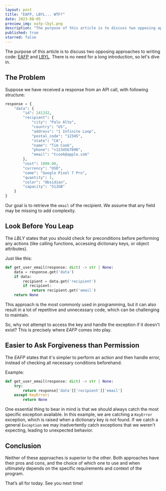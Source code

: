 ```yaml
---
layout: post
title: "EAFP, LBYL... WTF?"
date: 2023-08-05
preview_img: eafp-lbyl.png
description: "The purpose of this article is to discuss two opposing approaches to writing code: EAFP and LBYL."
published: true
starred: false
---
```


The purpose of this article is to discuss two opposing approaches to writing
code: [EAFP](https://docs.python.org/3/glossary.html#term-EAFP)
and [LBYL](https://docs.python.org/3/glossary.html#term-LBYL). 
There is no need for a long introduction, so let's dive in.

## The Problem

Suppose we have received a response from an API call, with following structure:

```python
response = {
    "data": {
        "id": 241332,
        "recipient": {
            "city": "Palo Alto",
            "country": "US",
            "address": "1 Infinite Loop",
            "postal_code": "12345",
            "state": "CA",
            "name": "Tim Cook",
            "phone": "+1234567890",
            "email": "tcook@apple.com"
        },
        "cost": 1099.00,
        "currency": "USD",
        "name": "Google Pixel 7 Pro",
        "quantity": 1,
        "color": "Obsidian",
        "capacity": "512GB"
    }
}
```

Our goal is to retrieve the `email` of the recipient. We assume that any field may be missing to add complexity.

## Look Before You Leap

The *LBLY* states that you should check for preconditions before performing any actions (like calling functions,
accessing dictionary keys, or object attributes).

Just like this:

```python
def get_user_email(response: dict) -> str | None:
    data = response.get('data')
    if data:
        recipient = data.get('recipient')
        if recipient:
            return recipient.get('email')
    return None
```

This approach is the most commonly used in programming, but it can also result in a lot of repetitive and unnecessary
code, which can be challenging to maintain.

So, why not attempt to access the key and handle the exception if it doesn't exist? This is precisely where *EAFP* comes
into play.

## Easier to Ask Forgiveness than Permission

The *EAFP* states that it's simpler to perform an action and then handle error, instead of checking all necessary
conditions beforehand.

Example:

```python
def get_user_email(response: dict) -> str | None:
    try:
        return response['data']['recipient']['email']
    except KeyError:
        return None
```

One essential thing to bear in mind is that we should always catch the most specific exception available. In this
example, we are catching a `KeyError` exception, which is raised when a dictionary key is not found. If we catch a
general `Exception` we may inadvertently catch exceptions that we weren't expecting, leading to unexpected behavior.

## Conclusion

Neither of these approaches is superior to the other. Both approaches have their pros and cons, and the
choice of which one to use and when ultimately depends on the specific requirements and context of the program.

That’s all for today. See you next time!
